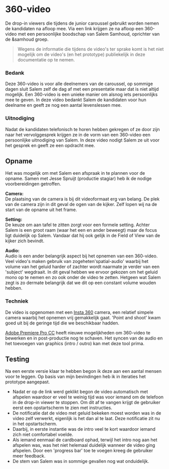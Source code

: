 # 360-video

De drop-in viewers die tijdens de junior caroussel gebruikt worden nemen de kandidaten na afloop mee. Via een link krijgen ze na afloop een 360-video met een persoonlijke boodschap van Salem Samhoud, oprichter van de &samhoud groep.

> Wegens de informatie die tijdens de video's ter sprake komt is het niet mogelijk om de video's (en het prototype) publiekelijk in deze documentatie op te nemen.

### Bedank
Deze 360-video is voor alle deelnemers van de caroussel, op sommige dagen sluit Salem zelf de dag af met een presentatie maar dat is niet altijd mogelijk. Een 360-video is een unieke manier om alsnog iets persoonlijks mee te geven. In deze video bedankt Salem de kandidaten voor hun deelname en geeft ze nog een aantal levenslessen mee.

### Uitnodiging
Nadat de kandidaten telefonisch te horen hebben gekregen of ze door zijn naar het vervolggesprek krijgen ze in de vorm van een 360-video een persoonlijke uitnodiging van Salem. In deze video nodigt Salem ze uit voor het gesprek en geeft ze een opdracht mee.

## Opname
Het was mogelijk om met Salem een afspraak in te plannen voor de opname. Samen met Jesse Spruijt (productie stagiar) heb ik de nodige voorbereidingen getroffen.

**Camera:**  
De plaatsing van de camera is bij dit videoformaat erg van belang. De plek van de camera zijn in dit geval de ogen van de kijker. Zelf lopen wij na de start van de opname uit het frame.

**Setting:**  
De keuze om aan tafel te zitten zorgt voor een formele setting. Achter Salem is een groot raam (waar het een en ander beweegt) maar de focus ligt duidelijk op Salem. Vandaar dat hij ook gelijk in de Field of View van de kijker zich bevindt.

**Audio:**  
Audio is een ander belangrijk aspect bij het opnemen van een 360-video. Veel video's maken gebruik van zogeheten'spatial-audio' waarbij het volume van het geluid harder of zachter wordt naarmate je verder van een 'subject' wegdraait. In dit geval hebben we ervoor gekozen om het geluid mono op te nemen en zo ook onder de video te zetten. Hetgeen wat Salem zegt is zo dermate belangrijk dat we dit op een constant volume wouden hebben.

### Techniek
De video is opgenomen met een [Insta 360](https://www.insta360.com) camera, een relatief simpele camera waarbij het opnemen vrij gemakkelijk gaat. 'Point and shoot' kwam goed uit bij de geringe tijd die we beschikbaar hadden.

[Adobe Premiere Pro CC](https://www.adobe.com/products/premiere.html) heeft nieuwe mogelijkheden om 360-video te bewerken en in post-productie nog te schaven. Het syncen van de audio en het toevoegen van graphics (intro / outro) kan met deze tool prima.

## Testing
Na een eerste versie klaar te hebben begon ik deze aan een aantal mensen voor te leggen. Op basis van mijn bevindingen heb ik in iteraties het prototype aangepast.

* Nadat er op de link werd geklikt begon de video automatisch met afspelen waardoor er veel te weinig tijd was voor iemand om de telefoon in de drop-in viewer te stoppen. Om dit af te vangen krijgt de gebruiker eerst een opstartscherm te zien met instructies.
* De notificatie dat de video met geluid bekeken moest worden was in de video zelf verwerkt, eigenlijk is het dan al te laat. Deze notificatie zit nu in het opstartscherm.
* Daarbij, in eerste instantie was de intro veel te kort waardoor iemand zich niet comfortabel voelde.
* Als iemand eenmaal de cardboard ophad, terwijl het intro nog aan het afspelen was, was het niet helemaal duidelijk wanneer de video ging afspelen. Door een 'progress bar' toe te voegen kreeg de gebruiker meer feedback.
* De stem van Salem was in sommige gevallen nog wat onduidelijk.